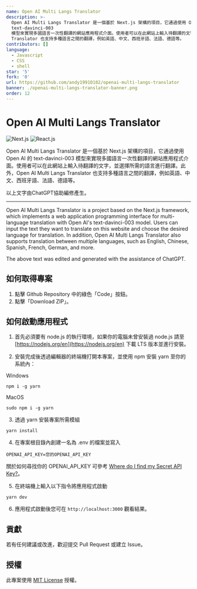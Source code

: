```yaml
---
name: Open AI Multi Langs Translator
description: >-
  Open AI Multi Langs Translator 是一個基於 Next.js 架構的項目，它通過使用 Open AI 的
  text-davinci-003
  模型來實現多國語言一次性翻譯的網站應用程式介面。使用者可以在此網站上輸入待翻譯的文字，並選擇所需的語言進行翻譯。此外，Open AI Multi Langs
  Translator 也支持多種語言之間的翻譯，例如英語、中文、西班牙語、法語、德語等。
contributors: []
language:
  - Javascript
  - CSS
  - shell
star: '5'
fork: '0'
url: https://github.com/andy19910102/openai-multi-langs-translator
banner: ./openai-multi-langs-translator-banner.png
order: 12
---
```


# Open AI Multi Langs Translator

![Next.js](https://camo.githubusercontent.com/b7395b00d152dc8f19cec61f582369bd580e31b8ed93d34646ec43aa675baa7c/68747470733a2f2f696d672e736869656c64732e696f2f62616467652f4e6578742d626c61636b3f7374796c653d666f722d7468652d6261646765266c6f676f3d6e6578742e6a73266c6f676f436f6c6f723d7768697465)
![React.js](https://camo.githubusercontent.com/ab4c3c731a174a63df861f7b118d6c8a6c52040a021a552628db877bd518fe84/68747470733a2f2f696d672e736869656c64732e696f2f62616467652f72656163742d2532333230323332612e7376673f7374796c653d666f722d7468652d6261646765266c6f676f3d7265616374266c6f676f436f6c6f723d253233363144414642)

Open AI Multi Langs Translator 是一個基於 Next.js 架構的項目，它通過使用 Open AI 的 text-davinci-003 模型來實現多國語言一次性翻譯的網站應用程式介面。使用者可以在此網站上輸入待翻譯的文字，並選擇所需的語言進行翻譯。此外，Open AI Multi Langs Translator 也支持多種語言之間的翻譯，例如英語、中文、西班牙語、法語、德語等。

以上文字由ChatGPT協助編修產生。

----

Open AI Multi Langs Translator is a project based on the Next.js framework, which implements a web application programming interface for multi-language translation with Open AI's text-davinci-003 model. Users can input the text they want to translate on this website and choose the desired language for translation. In addition, Open AI Multi Langs Translator also supports translation between multiple languages, such as English, Chinese, Spanish, French, German, and more.

The above text was edited and generated with the assistance of ChatGPT.

## 如何取得專案

1. 點擊 Github Repository 中的綠色「Code」按鈕。
2. 點擊「Download ZIP」。

## 如何啟動應用程式

1. 首先必須要有 node.js 的執行環境，如果你的電腦未曾安裝過 node.js 請至 [https://nodejs.org/en](https://nodejs.org/en) 下載 LTS 版本並進行安裝。

2. 安裝完成後透過編輯器的終端機打開本專案，並使用 npm 安裝 yarn 至你的系統內：

Windows
```
npm i -g yarn
```

MacOS
```
sudo npm i -g yarn
```

3. 透過 yarn 安裝專案所需模組

```
yarn install
```

4. 在專案根目錄內創建一名為 .env 的檔案並寫入 

```
OPENAI_API_KEY=您的OPENAI_API_KEY
```

關於如何尋找你的 OPENAI_API_KEY 可參考 [Where do I find my Secret API Key?](https://help.openai.com/en/articles/4936850-where-do-i-find-my-secret-api-key)。

5. 在終端機上輸入以下指令將應用程式啟動

```
yarn dev
```

6. 應用程式啟動後您可在 `http://localhost:3000` 觀看結果。

## 貢獻

若有任何建議或改進，歡迎提交 Pull Request 或建立 Issue。

## 授權

此專案使用 [MIT License](LICENSE) 授權。